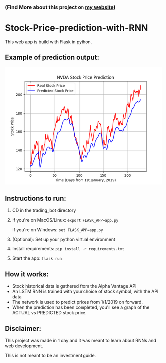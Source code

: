 ### (Find More about this project on [my website](https://nicolasracchi.com/blog/stock_price_prediction))

# Stock-Price-prediction-with-RNN

This web app is build with Flask in python.

## Example of prediction output:

![The output graph from the web app](nvda_prediction.png)

## Instructions to run:

1. CD in the trading_bot directory

2. If you're on MacOS/Linux:  `export FLASK_APP=app.py`
    
    If you're on Windows: `set FLASK_APP=app.py`

3. (Optional): Set up your python virtual environment

3. Install requirements: `pip install -r requirements.txt`

4. Start the app: `flask run`

## How it works:

* Stock historical data is gathered from the Alpha Vantage API
* An LSTM RNN is trained with your choice of stock symbol, with the API data
* The network is used to predict prices from 1/1/2019 on forward.
* When the prediction has been completed, you'll see a graph of the ACTUAL vs PREDICTED stock price.


## Disclaimer:

This project was made in 1 day and it was meant to learn about RNNs and web development.

This is not meant to be an investment guide.
